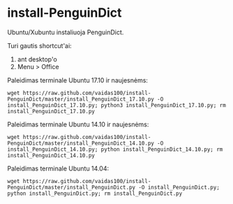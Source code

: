 install-PenguinDict
===================

Ubuntu/Xubuntu instaliuoja PenguinDict.

Turi gautis shortcut'ai:
1) ant desktop'o<BR>
2) Menu > Office<BR>

Paleidimas terminale Ubuntu 17.10 ir naujesnėms:

    wget https://raw.github.com/vaidas100/install-PenguinDict/master/install_PenguinDict_17.10.py -O install_PenguinDict_17.10.py; python3 install_PenguinDict_17.10.py; rm install_PenguinDict_17.10.py


Paleidimas terminale Ubuntu 14.10 ir naujesnėms:

    wget https://raw.github.com/vaidas100/install-PenguinDict/master/install_PenguinDict_14.10.py -O install_PenguinDict_14.10.py; python install_PenguinDict_14.10.py; rm install_PenguinDict_14.10.py


Paleidimas terminale Ubuntu 14.04:

    wget https://raw.github.com/vaidas100/install-PenguinDict/master/install_PenguinDict.py -O install_PenguinDict.py; python install_PenguinDict.py; rm install_PenguinDict.py
